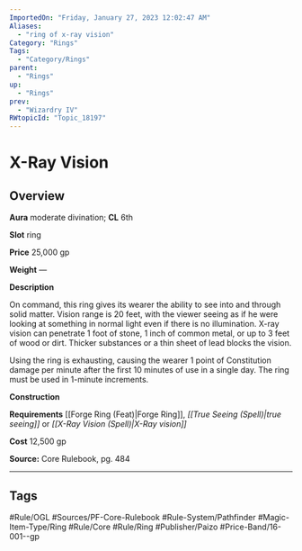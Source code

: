 ```yaml
---
ImportedOn: "Friday, January 27, 2023 12:02:47 AM"
Aliases:
  - "ring of x-ray vision"
Category: "Rings"
Tags:
  - "Category/Rings"
parent:
  - "Rings"
up:
  - "Rings"
prev:
  - "Wizardry IV"
RWtopicId: "Topic_18197"
---
```

# X-Ray Vision
## Overview
**Aura** moderate divination; **CL** 6th

**Slot** ring

**Price** 25,000 gp

**Weight** —

**Description**

On command, this ring gives its wearer the ability to see into and through solid matter. Vision range is 20 feet, with the viewer seeing as if he were looking at something in normal light even if there is no illumination. X-ray vision can penetrate 1 foot of stone, 1 inch of common metal, or up to 3 feet of wood or dirt. Thicker substances or a thin sheet of lead blocks the vision.

Using the ring is exhausting, causing the wearer 1 point of Constitution damage per minute after the first 10 minutes of use in a single day. The ring must be used in 1-minute increments.

**Construction**

**Requirements** [[Forge Ring (Feat)|Forge Ring]], *[[True Seeing (Spell)|true seeing]]* or *[[X-Ray Vision (Spell)|X-Ray vision]]*

**Cost** 12,500 gp

**Source:** Core Rulebook, pg. 484


---
## Tags
#Rule/OGL #Sources/PF-Core-Rulebook #Rule-System/Pathfinder #Magic-Item-Type/Ring #Rule/Core #Rule/Ring #Publisher/Paizo #Price-Band/16-001--gp

